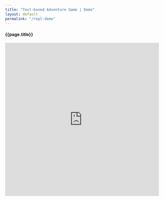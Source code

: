 ```yaml
---
title: "Text-based Adventure Game | Demo"
layout: default
permalink: "/repl-demo"
---
```


<div class="container">
  <h4 class="font-weight-bold spanborder"><span>{{page.title}}</span></h4>

  <iframe height="500px" width="100%" src="https://repl.it/@ScottMorgan/text-based-adventure-Scott3142?lite=true&outputonly=1" scrolling="no" frameborder="no" allowtransparency="true" allowfullscreen="true" sandbox="allow-forms allow-pointer-lock allow-popups allow-same-origin allow-scripts allow-modals"></iframe>

  <script>
    // attach handlers once iframe is loaded
    document.getElementById('ifrm').contentWindow.document.getElementsByClassName('lite-header-right')[0].style.visibility = 'hidden';
  </script>

</div>
